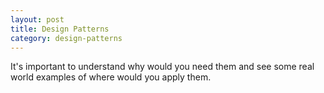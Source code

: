 ```yaml
---
layout: post
title: Design Patterns
category: design-patterns
---
```

It's important to understand why would you need them and see some real world examples of where would you apply them.